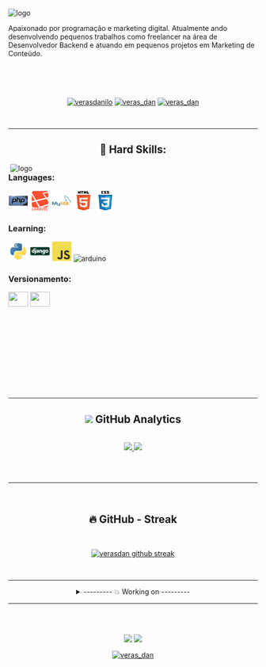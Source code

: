 <!-- Sobre -->
<div style="display: inline_block;"><br>

<img style="margin-right: 30px;" src="https://cdn.discordapp.com/attachments/891798888594436199/899348180909584424/perfil-github.png" min-width="300px" max-width="300px" width="200px" align="left" alt="logo" href="https://verasdan.github.io/">

<br>
<div align="center">

<div>
<p align="left">Apaixonado por programação e marketing digital. Atualmente ando desenvolvendo pequenos trabalhos como freelancer na área de Desenvolvedor Backend e atuando em pequenos projetos em Marketing de Conteúdo.</p>
</div>
<br>
<br>
<br>

<!-- social -->
<a href="https://linkedin.com/in/verasdanilo" target="blank"><img align="center" src="https://raw.githubusercontent.com/rahuldkjain/github-profile-readme-generator/master/src/images/icons/Social/linked-in-alt.svg" alt="verasdanilo" height="30" width="40" /></a>
<a href="https://instagram.com/veras_dan" target="blank"><img align="center" src="https://raw.githubusercontent.com/rahuldkjain/github-profile-readme-generator/master/src/images/icons/Social/instagram.svg" alt="veras_dan" height="30" width="40" /></a>
<a href="https://twitter.com/veras_dan" target="blank"><img align="center" src="https://raw.githubusercontent.com/rahuldkjain/github-profile-readme-generator/master/src/images/icons/Social/twitter.svg" alt="veras_dan" height="30" width="40" /></a>

</div>

</div>

<br>

<hr>
  
<!-- Hard Skills -->
<h2 align="center"> 🔧 Hard Skills:</h2>


<img src="https://media.giphy.com/media/SWoSkN6DxTszqIKEqv/giphy.gif" min-width="400px" max-width="400px" width="500px" align="right" alt="logo"> 

<!-- Skill -->
<h3 align="left">Languages:</h3>
<img src="https://raw.githubusercontent.com/devicons/devicon/master/icons/php/php-original.svg" alt="php" width="40" height="40"/> </a>
<img src="https://raw.githubusercontent.com/devicons/devicon/master/icons/laravel/laravel-plain-wordmark.svg" alt="laravel" width="40" height="40"/>
<img src="https://raw.githubusercontent.com/devicons/devicon/master/icons/mysql/mysql-original-wordmark.svg" alt="mysql" width="40" height="40"/>
<img src="https://raw.githubusercontent.com/devicons/devicon/master/icons/html5/html5-original-wordmark.svg" alt="html5" width="40" height="40"/>
<img src="https://raw.githubusercontent.com/devicons/devicon/master/icons/css3/css3-original-wordmark.svg" alt="css3" width="40" height="40"/>

<br>

<h3 align="left">Learning:</h3>
<img src="https://raw.githubusercontent.com/devicons/devicon/master/icons/python/python-original.svg" alt="python" width="40" height="40"/>
<img src="https://raw.githubusercontent.com/devicons/devicon/master/icons/django/django-original.svg" alt="django" width="40" height="40"/>
<img src="https://raw.githubusercontent.com/devicons/devicon/master/icons/javascript/javascript-original.svg" alt="javascript" width="40" height="40"/>
<img src="https://cdn.worldvectorlogo.com/logos/arduino-1.svg" alt="arduino" width="40" height="40"/>

<br>

<h3 align="left">Versionamento:</h3>
<img height="30" width="40" src="	https://raw.githubusercontent.com/jmnote/z-icons/master/svg/git.svg">	
<img height="30" width="40" src="https://raw.githubusercontent.com/jmnote/z-icons/master/svg/github.svg">


<br><br><br><br><br><br><br><br><br>

<hr>

<!-- GitHub Analytics -->
<h2 align="center"> <img src="https://media.giphy.com/media/cj87CxfRtrUifF3Ryk/giphy.gif" height="25"> GitHub Analytics</h2>

<br>

<div align="center">
  <a href="https://github.com/verasdan">
  <img height="160em" src="https://github-readme-stats.vercel.app/api?username=verasdan&show_icons=true&theme=dark&include_all_commits=true&count_private=true"/>
  <img height="160em" src="https://github-readme-stats.vercel.app/api/top-langs/?username=verasdan&layout=compact&langs_count=7&theme=dark"/></a>
</div>

<br><br>
<hr>


<br>


<!-- GitHub Streak -->
<h2 align="center"> 🔥 GitHub - Streak </h2>

<br>

<div align="center">
  
[![verasdan github streak](https://github-readme-streak-stats.herokuapp.com/?user=verasdan&theme=blue-green)](https://github.com/verasdan/github-readme-streak-stats)

</div>

<br>


<!-- detalhes -->
<hr>
<details>
  <summary align="center"> --------- 💥 Working on ---------</summary>

<br>

  <p align="center">
    &ensp;
    <a href="https://github.com/verasdan/SistemaLogin">
      <img src="https://github-readme-stats.vercel.app/api/pin/?username=verasdan&repo=SistemaLogin&show_owner=true&theme=react" />
    </a>
  </p>
  
</details>


<hr>
<br><br>

<div align="center">

![](https://komarev.com/ghpvc/?username=verasdan&style=flat&label=Views)
![](https://badges.pufler.dev/visits/verasdan/verasdan?color=black&logo=github&style=flat)

<a href="https://twitter.com/veras_dan" target="blank"><img src="https://img.shields.io/twitter/follow/veras_dan?logo=twitter&style=flat" alt="veras_dan" /></a> 

</div>
